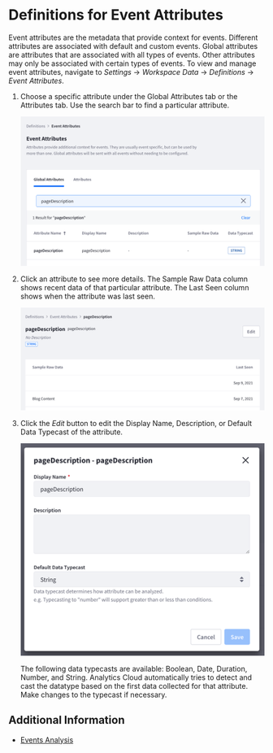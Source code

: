 # Definitions for Event Attributes

Event attributes are the metadata that provide context for events. Different attributes are associated with default and custom events. Global attributes are attributes that are associated with all types of events. Other attributes may only be associated with certain types of events. To view and manage event attributes, navigate to *Settings* &rarr; *Workspace Data* &rarr; *Definitions* &rarr; *Event Attributes*.

1. Choose a specific attribute under the Global Attributes tab or the Attributes tab. Use the search bar to find a particular attribute.

    ![Select or search for a specific event attribute.](./definitions-for-event-attributes/images/01.png)

2. Click an attribute to see more details. The Sample Raw Data column shows recent data of that particular attribute. The Last Seen column shows when the attribute was last seen. 

    ![View the details of a particular attribute.](./definitions-for-event-attributes/images/02.png)

3. Click the *Edit* button to edit the Display Name, Description, or Default Data Typecast of the attribute. 

    ![Click the Edit button to make changes to the event attribute.](./definitions-for-event-attributes/images/03.png)

    The following data typecasts are available: Boolean, Date, Duration, Number, and String. Analytics Cloud automatically tries to detect and cast the datatype based on the first data collected for that attribute. Make changes to the typecast if necessary.

## Additional Information

* [Events Analysis](../../touchpoints/events/events-analysis.md)
